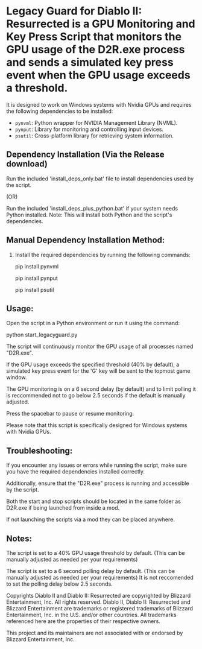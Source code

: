 # Legacy Guard for Diablo II: Resurrected is a GPU Monitoring and Key Press Script that monitors the GPU usage of the D2R.exe process and sends a simulated key press event when the GPU usage exceeds a threshold.

It is designed to work on Windows systems with Nvidia GPUs and requires the following dependencies to be installed:

- `pynvml`: Python wrapper for NVIDIA Management Library (NVML).
- `pynput`: Library for monitoring and controlling input devices.
- `psutil`: Cross-platform library for retrieving system information.

## Dependency Installation (Via the Release download)

Run the included 'install_deps_only.bat' file to install dependencies used by the script.

(OR)

Run the included 'install_deps_plus_python.bat' if your system needs Python installed. Note: This will install both Python and the script's dependencies.

## Manual Dependency Installation Method:

1. Install the required dependencies by running the following commands:

   pip install pynvml
   
   pip install pynput
   
   pip install psutil

## Usage:

Open the script in a Python environment or run it using the command:

python start_legacyguard.py

The script will continuously monitor the GPU usage of all processes named "D2R.exe".

If the GPU usage exceeds the specified threshold (40% by default), a simulated key press event for the 'G' key will be sent to the topmost game window.

The GPU monitoring is on a 6 second delay (by default) and to limit polling it is reccommended not to go below 2.5 seconds if the default is manually adjusted.
 
Press the spacebar to pause or resume monitoring.

Please note that this script is specifically designed for Windows systems with Nvidia GPUs.

## Troubleshooting:

If you encounter any issues or errors while running the script, make sure you have the required dependencies installed correctly. 

Additionally, ensure that the "D2R.exe" process is running and accessible by the script. 

Both the start and stop scripts should be located in the same folder as D2R.exe if being launched from inside a mod. 

If not launching the scripts via a mod they can be placed anywhere.

## Notes:

The script is set to a 40% GPU usage threshold by default. (This can be manually adjusted as needed per your requirements)

The script is set to a 6 second polling delay by default. (This can be manually adjusted as needed per your requirements)
It is not reccomended to set the polling delay below 2.5 seconds.

Copyrights
Diablo II and Diablo II: Resurrected are copyrighted by Blizzard Entertainment, Inc. All rights reserved. Diablo II, Diablo II: Resurrected and Blizzard Entertainment are trademarks or registered trademarks of Blizzard Entertainment, Inc. in the U.S. and/or other countries.
All trademarks referenced here are the properties of their respective owners.

This project and its maintainers are not associated with or endorsed by Blizzard Entertainment, Inc.
